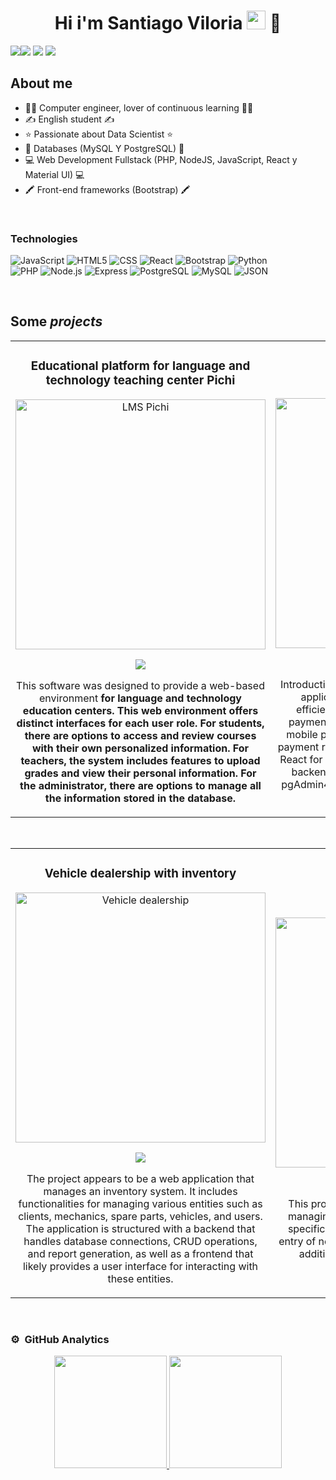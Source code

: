 <div align="center">
<h1 align="center">Hi i'm Santiago Viloria <a href="https://linktr.ee/Santiago.Viloria"></a><img src="https://raw.githubusercontent.com/iampavangandhi/iampavangandhi/master/gifs/Hi.gif" width="30px"> 🚀</h1>
</div>
<img src="https://i.imgur.com/nR2OUMa.png"

[![](https://img.shields.io/badge/LinkedIn-0077B5?style=for-the-badge&logo=linkedin&logoColor=white)](https://www.linkedin.com/in/santiago-viloria/)
[![](https://img.shields.io/badge/linktree-39E09B?style=for-the-badge&logo=linktree&logoColor=white)](https://linktr.ee/Santiago.Viloria)
[![](https://img.shields.io/badge/gmail-FF0000?style=for-the-badge&logo=gmail&logoColor=white)](https://mail.google.com/mail/u/0/?fs=1&tf=cm&source=mailto&to=vasantiagoandres@gmail.com)

## About me

- 👨‍🎓 Computer engineer, lover of continuous learning 👨‍🎓
- ✍️ English student ✍️
- ⭐ Passionate about Data Scientist ⭐
- 🎲 Databases (MySQL Y PostgreSQL) 🎲 
- 💻 Web Development Fullstack (PHP, NodeJS, JavaScript, React y Material UI) 💻
- 🖍️ Front-end frameworks (Bootstrap) 🖍️

<br>

### Technologies
  ![JavaScript](https://img.shields.io/badge/-JavaScript-333333?style=flat&logo=javascript)
  ![HTML5](https://img.shields.io/badge/-HTML5-333333?style=flat&logo=HTML5)
  ![CSS](https://img.shields.io/badge/-CSS-333333?style=flat&logo=CSS3&logoColor=1572B6)
  ![React](https://img.shields.io/badge/-React-333333?style=flat&logo=react)
  ![Bootstrap](https://img.shields.io/badge/-Bootstrap-333333?style=flat&logo=bootstrap)
  ![Python](https://img.shields.io/badge/-Python-333333?style=flat&logo=python)
  <br/>
  ![PHP](https://img.shields.io/badge/-php-333333?style=flat&logo=php)
  ![Node.js](https://img.shields.io/badge/-Node.js-333333?style=flat&logo=node.js)
  ![Express](https://img.shields.io/badge/-Express-333333?style=flat&logo=express)
  ![PostgreSQL](https://img.shields.io/badge/-PostgreSQL-333333?style=flat&logo=postgresql)
  ![MySQL](https://img.shields.io/badge/-MySQL-333333?style=flat&logo=mysql)
  ![JSON](https://img.shields.io/badge/-JSON-333333?style=flat&logo=json)

<br>

## Some *projects*
<table>
<tr>
<td width="50%">
<h3 align="center">Educational platform for language and technology teaching center Pichi</h3>
<div align="center">
  <img src="https://i.imgur.com/6TJXvHr.jpeg" width="400" alt="LMS Pichi"></a>
<p>
<a href="https://github.com/PichiGod/Pichi-Tesis-LMS" target="_blank">
<img src="https://img.shields.io/badge/CÓDIGO-80ffaa?style=for-the-badge&logo=github&logoColor=black">
</a>
</p>
<p>This software was designed to provide a web-based environment <strong>for language and technology education centers<strong>. This web environment offers distinct interfaces for each user role. For students, there are options to access and review courses with their own personalized information. For teachers, the system includes features to upload grades and view their personal information. For the administrator, there are options to manage all the information stored in the database.</p>
</div>                                                                                    
</td>

<td width="50%">
               <br>
<h3 align="center">Payment System</h3>
<div align="center">                                       
<a><img src="https://i.imgur.com/kh3QczU.png" width="400" alt="Payment System"></a>
<br>
<p>
<a href="https://github.com/santiagovilo/payment-system"" target="_blank">
<img src="https://img.shields.io/badge/C%C3%93DIGO-80ffaa?style=for-the-badge&logo=github&logoColor=black">
</a>
</p>
</p>Introduction The Payment-System project is a web application designed to manage payments efficiently. This system allows users to enter payment data such as amount, reference, bank, mobile payment number and a screenshot of the payment receipt. The application is developed using React for the frontend, Node.js with Express for the backend and PostgreSQL as the database.The pgAdmin4 graphical interface is used for database configuration.</p>
</div>                                                             
</table>                                                                                 
</div>
<br>

<table>
<tr>
<td width="50%">
<h3 align="center">Vehicle dealership with inventory</h3>
<div align="center">
<a><img src="https://i.imgur.com/lmcEg51.jpeg" width="400" alt="Vehicle dealership"></a>
<p>
<a href="https://github.com/santiagovilo/actividad5progweb" target="_blank">
<img src="https://img.shields.io/badge/CÓDIGO-80ffaa?style=for-the-badge&logo=github&logoColor=black">
</a>
</p>
<p>The project appears to be a web application that manages an inventory system. It includes functionalities for managing various entities such as clients, mechanics, spare parts, vehicles, and users. The application is structured with a backend that handles database connections, CRUD operations, and report generation, as well as a frontend that likely provides a user interface for interacting with these entities.</p>
</div>
                                                                                      
</td>       

<td width="50%">
<h3 align="center">Water bottling plant</h3>
<div align="center">
<a><img src="https://i.imgur.com/sWFlajS.jpeg" width="400" alt="Water bottling plant"></a>
<p>
<a href="https://github.com/santiagovilo/actividad4progweb" target="_blank">
<img src="https://img.shields.io/badge/C%C3%93DIGO-80ffaa?style=for-the-badge&logo=github&logoColor=black">
</a>
</p>
<p>This project appears to be a web application for managing the operations of a bottling company, specifically for filling water bottles.Including the entry of new orders, reports of the records made, in addition, the software has a login for users.</p>
</div>
                                                                                      
</td>  
</table>                                                                                 
</div>
<br>

### ⚙️ &nbsp;GitHub Analytics

<p align="center">
<a href="https://github.com/santiagovilo">
  <img height="180em" src="https://github-readme-stats-eight-theta.vercel.app/api?username=santiagovilo&show_icons=true&theme=algolia&include_all_commits=true&count_private=true"/>
  <img height="180em" src="https://github-readme-stats-eight-theta.vercel.app/api/top-langs/?username=santiagovilo&layout=compact&langs_count=8&theme=algolia"/>
</a>
</p>
